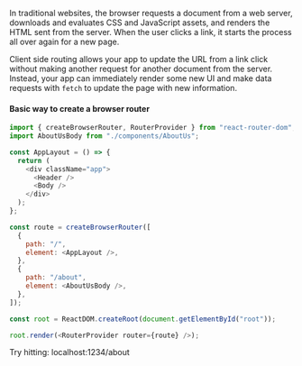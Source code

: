 In traditional websites, the browser requests a document from a web server, downloads and evaluates CSS and JavaScript assets, and renders the HTML sent from the server. When the user clicks a link, it starts the process all over again for a new page.

Client side routing allows your app to update the URL from a link click without making another request for another document from the server. Instead, your app can immediately render some new UI and make data requests with `fetch` to update the page with new information.


#### Basic way to create a browser router
```js
import { createBrowserRouter, RouterProvider } from "react-router-dom";
import AboutUsBody from "./components/AboutUs";

const AppLayout = () => {
  return (
    <div className="app">
      <Header />
      <Body />
    </div>
  );
};

const route = createBrowserRouter([
  {
    path: "/",
    element: <AppLayout />,
  },
  {
    path: "/about",
    element: <AboutUsBody />,
  },
]);

const root = ReactDOM.createRoot(document.getElementById("root"));

root.render(<RouterProvider router={route} />);
```
Try hitting: localhost:1234/about

